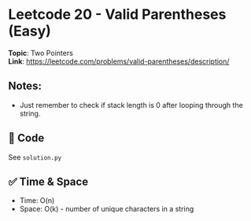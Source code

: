# Leetcode 20 - Valid Parentheses (Easy)

**Topic**: Two Pointers  
**Link**: https://leetcode.com/problems/valid-parentheses/description/

## Notes: 
 - Just remember to check if stack length is 0 after looping through the string. 

## 🧪 Code
See `solution.py`

## ✅ Time & Space
- Time: O(n)
- Space: O(k) - number of unique characters in a string